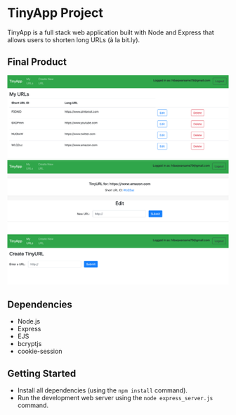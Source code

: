 # TinyApp Project

TinyApp is a full stack web application built with Node and Express that allows users to shorten long URLs (à la bit.ly).

## Final Product

!["screenshot of urls page"](https://github.com/hibaqw/tinyapp/blob/master/docs/urls.png?raw=true)
!["screenshot of page to edit urls"](https://github.com/hibaqw/tinyapp/blob/master/docs/edit-urls.png?raw=true)
!["screenshot of page to create new urls"](https://github.com/hibaqw/tinyapp/blob/master/docs/create-urls.png?raw=true)

## Dependencies

- Node.js
- Express
- EJS
- bcryptjs
- cookie-session

## Getting Started

- Install all dependencies (using the `npm install` command).
- Run the development web server using the `node express_server.js` command.